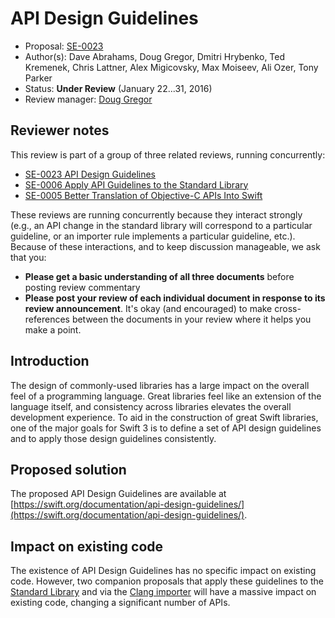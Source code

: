 # API Design Guidelines

* Proposal: [SE-0023](https://github.com/apple/swift-evolution/blob/master/proposals/0023-api-guidelines.md)
* Author(s): Dave Abrahams, Doug Gregor, Dmitri Hrybenko, Ted Kremenek, Chris Lattner, Alex Migicovsky, Max Moiseev, Ali Ozer, Tony Parker
* Status: **Under Review** (January 22...31, 2016)
* Review manager: [Doug Gregor](https://github.com/DougGregor)

## Reviewer notes

This review is part of a group of three related reviews, running
concurrently:

* [SE-0023 API Design Guidelines](https://github.com/apple/swift-evolution/blob/master/proposals/0023-api-guidelines.md)
* [SE-0006 Apply API Guidelines to the Standard Library](https://github.com/apple/swift-evolution/blob/master/proposals/0006-apply-api-guidelines-to-the-standard-library.md)
* [SE-0005 Better Translation of Objective-C APIs Into Swift](https://github.com/apple/swift-evolution/blob/master/proposals/0005-objective-c-name-translation.md)

These reviews are running concurrently because they interact strongly
(e.g., an API change in the standard library will correspond to a
particular guideline, or an importer rule implements a particular
guideline, etc.). Because of these interactions, and to keep
discussion manageable, we ask that you:

* **Please get a basic understanding of all three documents** before
  posting review commentary
* **Please post your review of each individual document in response to
  its review announcement**. It's okay (and encouraged) to make
  cross-references between the documents in your review where it helps
  you make a point.

## Introduction

The design of commonly-used libraries has a large impact on the
overall feel of a programming language. Great libraries feel like an
extension of the language itself, and consistency across libraries
elevates the overall development experience. To aid in the
construction of great Swift libraries, one of the major goals for
Swift 3 is to define a set of API design guidelines and to apply those
design guidelines consistently.

## Proposed solution

The proposed API Design Guidelines are available at
[https://swift.org/documentation/api-design-guidelines/](https://swift.org/documentation/api-design-guidelines/).

## Impact on existing code

The existence of API Design Guidelines has no specific impact on
existing code. However, two companion proposals that apply these
guidelines to the [Standard
Library](0006-apply-api-guidelines-to-the-standard-library.md) and via
the [Clang importer](0005-objective-c-name-translation.md) will have a
massive impact on existing code, changing a significant number of
APIs.
